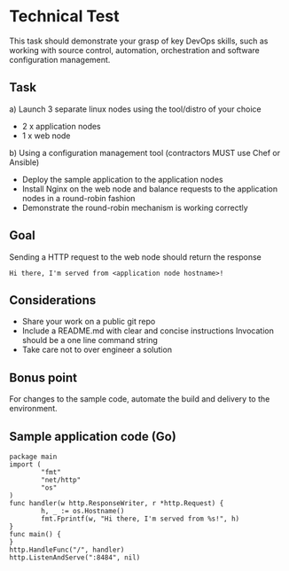 # Technical Test

This task should demonstrate your grasp of key DevOps skills, such as working with source control, automation, orchestration and software configuration management.

## Task
a) Launch 3 separate linux nodes using the tool/distro of your choice
* 2 x application nodes 
* 1 x web node

b) Using a configuration management tool (contractors MUST use Chef or Ansible)
* Deploy the sample application to the application nodes
* Install Nginx on the web node and balance requests to the application nodes in a round-robin fashion 
* Demonstrate the round-robin mechanism is working correctly

## Goal

Sending a HTTP request to the web node should return the response
```
Hi there, I'm served from <application node hostname>!
```

## Considerations
* Share your work on a public git repo
* Include a README.md with clear and concise instructions Invocation should be a one line command string
* Take care not to over engineer a solution

## Bonus point
For changes to the sample code, automate the build and delivery to the environment.

## Sample application code (Go)
```
package main
import (
        "fmt"
        "net/http"
        "os"
)
func handler(w http.ResponseWriter, r *http.Request) {
        h, _ := os.Hostname()
        fmt.Fprintf(w, "Hi there, I'm served from %s!", h)
}
func main() {
}
http.HandleFunc("/", handler)
http.ListenAndServe(":8484", nil)
```
